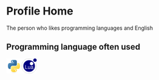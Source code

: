 # Profile Home

The person who likes programming languages and English

## Programming language often used
<img align="left" src="https://raw.githubusercontent.com/devicons/devicon/master/icons/python/python-original.svg" width="40" height="40">
<img align="left" src="https://github.com/supornthanaphat-web/supornthanaphat-web/blob/main/Lua_language.webp?raw=true" width="40" height="40">
